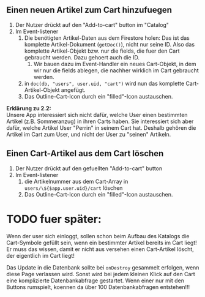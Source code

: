 
## Einen neuen Artikel zum Cart hinzufuegen

1. Der Nutzer drückt auf den "Add-to-cart" button im "Catalog"
2. Im Event-listener
   1. Die benötigten Artikel-Daten aus dem Firestore holen: Das ist das komplette Artikel-Dokument (`getDoc()`), nicht nur seine ID. Also das komplette Artikel-Objekt bzw. nur die fields, die fuer den Cart gebraucht werden. Dazu gehoert auch die ID. 
      1. Wir bauen dazu im Event-Handler ein neues Cart-Objekt, in dem wir nur die fields ablegen, die nachher wirklich im Cart gebraucht werden.
   2. in `doc(db, "users", user.uid, "cart")` wird nun das komplette Cart-Artikel-Objekt angefügt.
   3. Das Outline-Cart-Icon durch ein "filled"-Icon austauschen.


__Erklärung zu 2.2:__\
Unsere App interessiert sich nicht dafür, welche User einen bestimmten Artikel (z.B. Sommeranzug) in ihren Carts haben. Sie interessiert sich aber dafür, welche Artikel User "Perrin" in seinem Cart hat. Deshalb gehören die Artikel im Cart zum User, und nicht der User zu "seinen" Artikeln.

## Einen Cart-Artikel aus dem Cart löschen

1. Der Nutzer drückt auf den gefuellten "Add-to-cart" button
2. Im Event-listener
   1. die Artikelnummer aus dem Cart-Array in `users/\${$app.user.uid}/cart` löschen
   3. Das Outline-Cart-Icon durch ein "filled"-Icon austauschen.

# TODO fuer später:

Wenn der user sich einloggt, sollen schon beim Aufbau des Katalogs die Cart-Symbole gefüllt sein, wenn ein bestimmter Artikel bereits im Cart liegt! Er muss das wissen, damit er nicht aus versehen einen Cart-Artikel löscht, der eigentlich im Cart liegt!

Das Update in die Datenbank sollte bei `onDestroy` gesammelt erfolgen, wenn diese Page verlassen wird. Sonst wird bei jedem kleinen Klick auf den Cart eine komplizierte Datenbankabfrage gestartet. Wenn einer nur mit den Buttons rumspielt, koennen da über 100 Datenbankabfragen entstehen!!!



